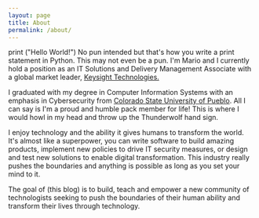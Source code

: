 ```yaml
---
layout: page
title: About
permalink: /about/
---
```


print ("Hello World!") No pun intended but that's how you write a print statement in Python. This may not even be a pun. I'm Mario and I currently hold a position as an IT Solutions and Delivery Management Associate with a global market leader, [Keysight Technologies.](https://www.keysight.com/us/en/home.html)

I graduated with my degree in Computer Information Systems with an emphasis in Cybersecurity from [Colorado State University of Pueblo](https://www.csupueblo.edu/). All I can say is I'm a proud and humble pack member for life! This is where I would howl in my head and throw up the Thunderwolf hand sign. 

I enjoy technology and the ability it gives humans to transform the world. It's almost like a superpower, you can write software to build amazing products, implement new policies to drive IT security measures, or design and test new solutions to enable digital transformation. This industry really pushes the boundaries and anything is possible as long as you set your mind to it. 

The goal of (this blog) is to build, teach and empower a new community of technologists seeking to push the boundaries of their human ability and transform their lives through technology.